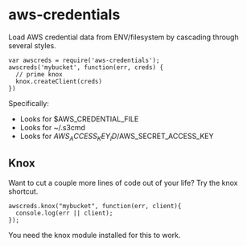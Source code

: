 aws-credentials
===============

Load AWS credential data from ENV/filesystem by cascading through several styles.

    var awscreds = require('aws-credentials');
    awscreds('mybucket', function(err, creds) {
      // prime knox
      knox.createClient(creds)
    })

Specifically:
 * Looks for $AWS_CREDENTIAL_FILE
 * Looks for ~/.s3cmd
 * Looks for $AWS_ACCESS_KEY_ID/$AWS_SECRET_ACCESS_KEY

 Knox
 ----
 Want to cut a couple more lines of code out of your life? Try the knox shortcut.

    awscreds.knox("mybucket", function(err, client){
      console.log(err || client);
    });

You need the knox module installed for this to work.